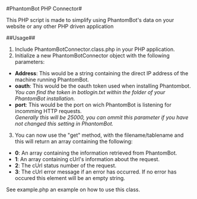 #PhantomBot PHP Connector#

This PHP script is made to simplify using PhantomBot's data on your website or any other PHP driven application

##Usage##
1. Include PhantomBotConnector.class.php in your PHP application.
2. Initialize a new PhantomBotConnector object with the following parameters:
  - **Address**: This would be a string containing the direct IP address of the machine running PhantomBot.
  - **oauth**: This would be the oauth token used when installing Phantombot.  
  *You can find the token in botlogin.txt within the folder of your PhantomBot installation.*
  - **port**: This would be the port on wich PhantomBot is listening for incomming HTTP requests.  
  *Generally this will be 25000, you can ommit this parameter if you have not changed this setting in PhantomBot.*
3. You can now use the "get" method, with the filename/tablename and this will return an array containing the following:
  - **0**: An array containing the information retrieved from PhantomBot.
  - **1**: An array containing cUrl's information about the request.
  - **2**: The cUrl status number of the request.
  - **3**: The cUrl error message if an error has occurred. If no error has occured this element will be an empty string.
  
See example.php an example on how to use this class.